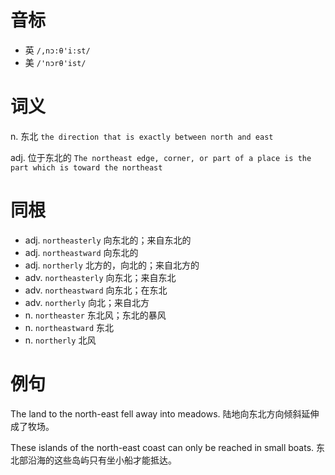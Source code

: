# 音标

- 英 `/,nɔ:θ'i:st/`
- 美 `/'nɔrθ'ist/`

# 词义

n. 东北
`the direction that is exactly between north and east`

adj. 位于东北的
`The northeast edge, corner, or part of a place is the part which is toward the northeast`

# 同根

- adj. `northeasterly` 向东北的；来自东北的
- adj. `northeastward` 向东北的
- adj. `northerly` 北方的，向北的；来自北方的
- adv. `northeasterly` 向东北；来自东北
- adv. `northeastward` 向东北；在东北
- adv. `northerly` 向北；来自北方
- n. `northeaster` 东北风；东北的暴风
- n. `northeastward` 东北
- n. `northerly` 北风

# 例句

The land to the north-east fell away into meadows.
陆地向东北方向倾斜延伸成了牧场。

These islands of the north-east coast can only be reached in small boats.
东北部沿海的这些岛屿只有坐小船才能抵达。


